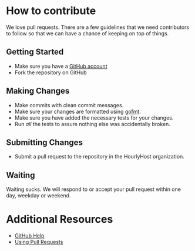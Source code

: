 # How to contribute

We love pull requests. There are a few guidelines that we need contributors
to follow so that we can have a chance of keeping on top of things.

## Getting Started

* Make sure you have a [GitHub account](https://github.com/signup/free)
* Fork the repository on GitHub

## Making Changes

* Make commits with clean commit messages.
* Make sure your changes are formatted using [gofmt](http://golang.org/cmd/gofmt/).
* Make sure you have added the necessary tests for your changes.
* Run _all_ the tests to assure nothing else was accidentally broken.

## Submitting Changes

* Submit a pull request to the repository in the HourlyHost organization.

## Waiting

Waiting sucks. We will respond to or accept your pull request within one
day, weekday or weekend.

# Additional Resources

* [GitHub Help](https://help.github.com/)
* [Using Pull Requests](https://help.github.com/articles/using-pull-requests)
